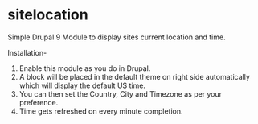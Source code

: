 # sitelocation
Simple Drupal 9 Module to display sites current location and time.

Installation-
1) Enable this module as you do in Drupal.
2) A block will be placed in the default theme on right side automatically which will display the default US time.
3) You can then set the Country, City and Timezone as per your preference.
4) Time gets refreshed on every minute completion.
